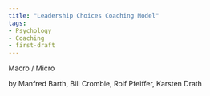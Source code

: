 ```yaml
---
title: "Leadership Choices Coaching Model"
tags:
- Psychology
- Coaching
- first-draft
---
```


Macro / Micro

by Manfred Barth, Bill Crombie, Rolf Pfeiffer, Karsten Drath